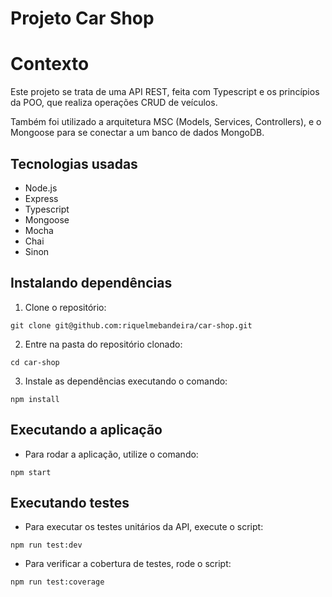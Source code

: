 # Projeto Car Shop

# Contexto
Este projeto se trata de uma API REST, feita com Typescript e os princípios da POO, que realiza operações CRUD de veículos. 

Também foi utilizado a arquitetura MSC (Models, Services, Controllers), e o Mongoose para se conectar a um banco de dados MongoDB.

## Tecnologias usadas

* Node.js
* Express
* Typescript
* Mongoose
* Mocha
* Chai
* Sinon

## Instalando dependências

1. Clone o repositório:

```
git clone git@github.com:riquelmebandeira/car-shop.git
```

2. Entre na pasta do repositório clonado:

```
cd car-shop
```

3. Instale as dependências executando o comando:

```
npm install
```


## Executando a aplicação

* Para rodar a aplicação, utilize o comando:

```
npm start
```

## Executando testes

* Para executar os testes unitários da API, execute o script:
```
npm run test:dev
```

* Para verificar a cobertura de testes, rode o script:
```
npm run test:coverage
```